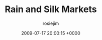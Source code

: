 ---
blog: travel
date: 2009-07-17 20:00:15 +0000
title: "Rain and Silk Markets"
author: rosiejim
permalink: /china-2009/three-nations/beijing/rain-and-silk-markets/
---